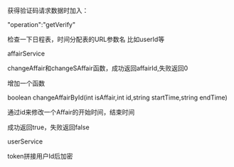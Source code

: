 获得验证码请求数据时加入：

"operation":"getVerify"

检查一下日程表，时间分配表的URL参数名 比如userId等



affairService

changeAffair和changeSAffair函数，成功返回affairId,失败返回0

增加一个函数

boolean changeAffairById(int isAffair,int id,string startTime,string endTime)

通过id来修改一个Affair的开始时间，结束时间

成功返回true，失败返回false



userService

token拼接用户Id后加密



